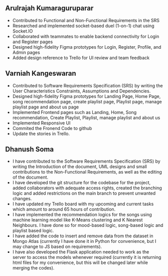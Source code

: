 ## Arulrajah Kumaraguruparar

- Contributed to Functional and Non-Functional Requirements in the SRS
- Researched and implemented socket-based duel (1-on-1) chat using Socket.IO
- Collaborated with teammates to enable backend connectivity for Login and Register pages
- Designed high-fidelity Figma prototypes for Login, Register, Profile, and Admin pages
- Added design reference to Trello for UI review and team feedback

## Varniah Kangeswaran

- Contributed  to Software Requirements Specification (SRS) by writing the User Characteristics Constraints, Assumptions and Dependencies.
- Designed high-fidelity Figma prototypes for Landing Page, Home Page, song recommendation page, create playlist page, Playlist page, manage playlist page and about us page
- Implemented Frontend pages such as Landing, Home, Song recommendation, Create Playlist, Playlist, manage playlist and about us
- Implemented Responsive UI
- Commited the Fronend Code to github
- Update the stories in Trello.

## Dhanush Soma

- I have contributed to the Software Requirements Specification (SRS) by writing the Introduction of the document, UML designs and small contributions to the Non-Functional Requirements, as well as the editing of the document.
- I have developed the git structure for the codebase for the project, added collaborators with adequate access rights, created the branching logic and added restrictions on the main branch to prevent unwanted changes.
- I have updated my Trello board with my upcoming and current tasks which amount to around 65 hours of contribution.
- I have implemented the recommendation logics for the songs using machine learning model like K-Means clustering and K Nearest Neighbours. I have done so for mood-based logic, song-based logic and playlist based logic.
- I have added the code to insert and remove data from the dataset in Mongo Atlas (currently I have done it in Python for convenience, but I may change to JS based on requirements).
- I have also developed the Flask application needed to work as the server to access the models whenever required (currently it is returning html files for my convenience, but this will be changed later while merging the codes).